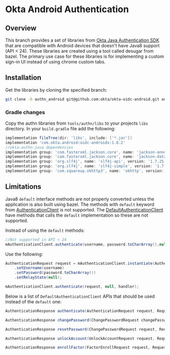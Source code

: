# Okta Android Authentication

## Overview

This branch provides a set of libraries from [Okta Java Authentication SDK](https://github.com/okta/okta-auth-java) that are compatible with Android devices that doesn't have Java8 support (API < 24). These libraries are created using a tool called desugar from bazel. The primary use case for these libraries is for implementing a custom sign-in UI instead of using chrome custom tabs.

## Installation

Get the libraries by cloning the specified branch:

```bash
git clone -b authn_android git@github.com:okta/okta-oidc-android.git auth_android
```

### Gradle changes

Copy the authn libraries from `tools/authn/libs` to your projects `libs` directory.
In your `build.gradle` file add the following:

```gradle
implementation fileTree(dir: 'libs', include: ['*.jar'])
implementation 'com.okta.android:oidc-androidx:1.0.2'
//okta-authn-java dependencies
implementation group: 'com.fasterxml.jackson.core', name: 'jackson-annotations', version: '2.9.8'
implementation group: 'com.fasterxml.jackson.core', name: 'jackson-databind', version: '2.9.8'
implementation group: 'org.slf4j', name: 'slf4j-api', version: '1.7.25'
implementation group: 'org.slf4j', name: 'slf4j-simple', version: '1.7.25'
implementation group: 'com.squareup.okhttp3', name: 'okhttp', version: '3.11.0'
```

## Limitations

Java8 `default` interface methods are not properly converted unless the application is also built using bazel. The methods with `default` keyword from [AuthenticationClient](https://developer.okta.com/okta-auth-java/development/apidocs/com/okta/authn/sdk/client/AuthenticationClient.html) is not supported. The [DefaultAuthenticationClient](https://developer.okta.com/okta-auth-java/development/apidocs/com/okta/authn/sdk/impl/client/DefaultAuthenticationClient.html) have methods that calls the `default` implementation so these are not supported.

Instead of using the `default` methods:

```java
//Not supported in API < 24
mAuthenticationClient.authenticate(username, password.toCharArray(),null, handler);
```

Use the following:

```java
AuthenticationRequest request = mAuthenticationClient.instantiate(AuthenticationRequest.class)
    .setUsername(username)
    .setPassword(password.toCharArray())
    .setRelayState(null);

mAuthenticationClient.authenticate(request, null, handler);
```

Below is a list of `DefaultAuthenticationClient` APIs that should be used instead of the `default` one:

```java
AuthenticationResponse authenticate(AuthenticationRequest request, RequestContext requestContext, AuthenticationStateHandler stateHandler);

AuthenticationResponse changePassword(ChangePasswordRequest changePasswordRequest, RequestContext requestContext, AuthenticationStateHandler stateHandler)

AuthenticationResponse resetPassword(ChangePasswordRequest request, RequestContext requestContext, AuthenticationStateHandler stateHandler)

AuthenticationResponse unlockAccount(UnlockAccountRequest request, RequestContext requestContext, AuthenticationStateHandler stateHandler)

AuthenticationResponse enrollFactor(FactorEnrollRequest request, RequestContext requestContext, AuthenticationStateHandler stateHandler)
```

